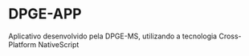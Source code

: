 # DPGE-APP
Aplicativo desenvolvido pela DPGE-MS, utilizando a tecnologia Cross-Platform NativeScript
